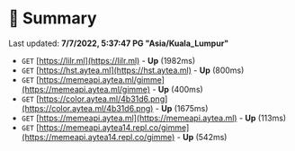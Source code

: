 # 📖 Summary
Last updated: **7/7/2022, 5:37:47 PG "Asia/Kuala_Lumpur"**

- `GET` [https://lilr.ml](https://lilr.ml) - **Up** (1982ms)
- `GET` [https://hst.aytea.ml](https://hst.aytea.ml) - **Up** (800ms)
- `GET` [https://memeapi.aytea.ml/gimme](https://memeapi.aytea.ml/gimme) - **Up** (400ms)
- `GET` [https://color.aytea.ml/4b31d6.png](https://color.aytea.ml/4b31d6.png) - **Up** (1675ms)
- `GET` [https://memeapi.aytea.ml](https://memeapi.aytea.ml) - **Up** (113ms)
- `GET` [https://memeapi.aytea14.repl.co/gimme](https://memeapi.aytea14.repl.co/gimme) - **Up** (542ms)

